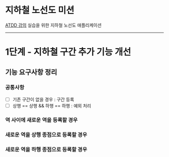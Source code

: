 # 지하철 노선도 미션

[ATDD 강의](https://edu.nextstep.camp/c/R89PYi5H) 실습을 위한 지하철 노선도 애플리케이션

---

# 1단계 - 지하철 구간 추가 기능 개선

## 기능 요구사항 정리

### 공통사항

* [ ] 기존 구간이 없을 경우 : 구간 등록
* [ ] 상행 == 상행 && 하행 == 하행 : 예외 처리

### 역 사이에 새로운 역을 등록할 경우

### 새로운 역을 상행 종점으로 등록할 경우

### 새로운 역을 하행 종점으로 등록할 경우
